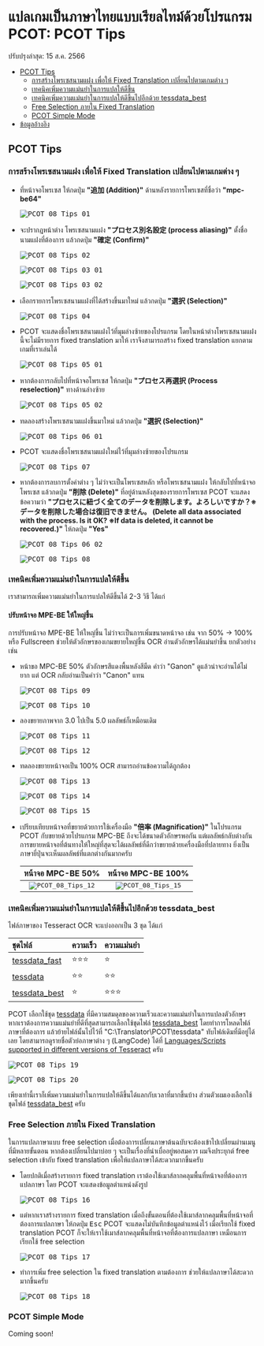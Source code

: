 # แปลเกมเป็นภาษาไทยแบบเรียลไทม์ด้วยโปรแกรม PCOT: PCOT Tips
ปรับปรุงล่าสุด: 15 ส.ค. 2566

 - [PCOT Tips](#pcot-tips)
   - [การสร้างโพรเซสนามแฝง เพื่อให้ Fixed Translation เปลี่ยนไปตามเกมต่าง ๆ](#การสร้างโพรเซสนามแฝง-เพื่อให้-fixed-translation-เปลี่ยนไปตามเกมต่าง-ๆ)
   - [เทคนิคเพิ่มความแม่นยำในการแปลให้ดีขึ้น](#เทคนิคเพิ่มความแม่นยำในการแปลให้ดีขึ้น)
   - [เทคนิคเพิ่มความแม่นยำในการแปลให้ดีขึ้นไปอีกด้วย tessdata_best](#เทคนิคเพิ่มความแม่นยำในการแปลให้ดีขึ้นไปอีกด้วย-tessdata_best)
   - [Free Selection ภายใน Fixed Translation](#free-selection-ภายใน-fixed-translation)
   - [PCOT Simple Mode](#pcot-simple-mode)
 - [ข้อมูลอ้างอิง](#ข้อมูลอ้างอิง)

## PCOT Tips
 
### การสร้างโพรเซสนามแฝง เพื่อให้ Fixed Translation เปลี่ยนไปตามเกมต่าง ๆ

 - ที่หน้าจอโพรเซส ให้กดปุ่ม **"追加 (Addition)"** ด้านหลังรายการโพรเซสที่ชื่อว่า **"mpc-be64"**

   <kbd>![PCOT_08_Tips_01](Pictures/PCOT_08_Tips_01.png)</kbd>
 - จะปรากฎหน้าต่าง โพรเซสนามแฝง **"プロセス別名設定 (process aliasing)"** ตั้งชื่อนามแฝงที่ต้องการ แล้วกดปุ่ม **"確定 (Confirm)"**

   <kbd>![PCOT_08_Tips_02](Pictures/PCOT_08_Tips_02.png)</kbd>

   <kbd>![PCOT_08_Tips_03_01](Pictures/PCOT_08_Tips_03_01.png)</kbd>

   <kbd>![PCOT_08_Tips_03_02](Pictures/PCOT_08_Tips_03_02.png)</kbd>
 - เลือกรายการโพรเซสนามแฝงที่ได้สร้างขึ้นมาใหม่ แล้วกดปุ่ม **"選択 (Selection)"**

   <kbd>![PCOT_08_Tips_04](Pictures/PCOT_08_Tips_04.png)</kbd>
 - PCOT จะแสดงชื่อโพรเซสนามแฝงไว้ที่มุมล่างซ้ายของโปรแกรม โดยในหน้าต่างโพรเซสนามแฝงนี้จะไม่มีรายการ fixed translation มาให้ เราจึงสามารถสร้าง fixed translation แยกตามเกมที่เราเล่นได้

   <kbd>![PCOT_08_Tips_05_01](Pictures/PCOT_08_Tips_05_01.png)</kbd>
 - หากต้องการกลับไปที่หน้าจอโพรเซส ให้กดปุ่ม **"プロセス再選択 (Process reselection)"** ทางด้านล่างซ้าย

   <kbd>![PCOT_08_Tips_05_02](Pictures/PCOT_08_Tips_05_02.png)</kbd>
 - ทดลองสร้างโพรเซสนามแฝงขึ้นมาใหม่ แล้วกดปุ่ม **"選択 (Selection)"**

   <kbd>![PCOT_08_Tips_06_01](Pictures/PCOT_08_Tips_06_01.png)</kbd>
 - PCOT จะแสดงชื่อโพรเซสนามแฝงใหม่ไว้ที่มุมล่างซ้ายของโปรแกรม

   <kbd>![PCOT_08_Tips_07](Pictures/PCOT_08_Tips_07.png)</kbd>
 - หากต้องการลบการตั้งค่าต่าง ๆ ไม่ว่าจะเป็นโพรเซสหลัก หรือโพรเซสนามแฝง ให้กลับไปที่หน้าจอโพรเซส แล้วกดปุ่ม **"削除 (Delete)"** ที่อยู่ด้านหลังสุดของรายการโพรเซส PCOT จะแสดงข้อความว่า **"プロセスに紐づく全てのデータを削除します。よろしいですか？※データを削除した場合は復旧できません。 (Delete all data associated with the process. Is it OK? ※If data is deleted, it cannot be recovered.)"** ให้กดปุ่ม **"Yes"**

   <kbd>![PCOT_08_Tips_06_02](Pictures/PCOT_08_Tips_06_02.png)</kbd>

   <kbd>![PCOT_08_Tips_08](Pictures/PCOT_08_Tips_08.png)</kbd>

### เทคนิคเพิ่มความแม่นยำในการแปลให้ดีขึ้น

 เราสามารถเพิ่มความแม่นยำในการแปลให้ดีขึ้นได้ 2-3 วิธี ได้แก่

  #### ปรับหน้าจอ MPE-BE ให้ใหญ่ขึ้น

 การปรับหน้าจอ MPE-BE ให้ใหญ่ขึ้น ไม่ว่าจะเป็นการเพิ่มขนาดหน้าจอ เช่น จาก 50% → 100% หรือ Fullscreen ช่วยให้ตัวอักษรของเกมขยายใหญ่ขึ้น OCR อ่านตัวอักษรได้แม่นยำขึ้น ยกตัวอย่างเช่น

 - หน้าขอ MPC-BE 50% ตัวอักษรสีแดงพื้นหลังสีมืด คำว่า "Ganon" ดูแล้วน่าจะอ่านได้ไม่ยาก แต่ OCR กลับอ่านเป็นคำว่า "Canon" แทน

   <kbd>![PCOT_08_Tips_09](Pictures/PCOT_08_Tips_09.png)</kbd>

   <kbd>![PCOT_08_Tips_10](Pictures/PCOT_08_Tips_10.png)</kbd>
 - ลองขยายภาพจาก 3.0 ไปเป็น 5.0 ผลลัพธ์ก็เหมือนเดิม

   <kbd>![PCOT_08_Tips_11](Pictures/PCOT_08_Tips_11.png)</kbd>

   <kbd>![PCOT_08_Tips_12](Pictures/PCOT_08_Tips_12.png)</kbd>
 - ทดลองขยายหน้าจอเป็น 100% OCR สามารถอ่านข้อความได้ถูกต้อง

   <kbd>![PCOT_08_Tips_13](Pictures/PCOT_08_Tips_13.png)</kbd>

   <kbd>![PCOT_08_Tips_14](Pictures/PCOT_08_Tips_14.png)</kbd>

   <kbd>![PCOT_08_Tips_15](Pictures/PCOT_08_Tips_15.png)</kbd>

 - เปรียบเทียบหน้าจอที่ขยายด้วยการใช้เครื่องมือ **"倍率 (Magnification)"** ในโปรแกรม PCOT กับขยายด้วยโปรแกรม MPC-BE ถึงจะได้ขนาดตัวอักษรพอกัน แต่ผลลัพธ์กลับต่างกัน การขยายหน้าจอที่ต้นทางให้ใหญ่ที่สุดจะได้ผลลัพธ์ที่ดีกว่าขยายด้วยเครื่องมือที่ปลายทาง ยิ่งเป็นภาษายี่ปุ่นจะเห็นผลลัพธ์ที่แตกต่างกันมากครับ

   |หน้าจอ MPC-BE 50%|หน้าจอ MPC-BE 100%|
   |:-:|:-:|
   |<kbd>![PCOT_08_Tips_12](Pictures/PCOT_08_Tips_12.png)</kbd>| <kbd>![PCOT_08_Tips_15](Pictures/PCOT_08_Tips_15.png)</kbd>|

### เทคนิคเพิ่มความแม่นยำในการแปลให้ดีขึ้นไปอีกด้วย tessdata_best

ไฟล์ภาษาของ Tesseract OCR จะแบ่งออกเป็น 3 ชุด ได้แก่

|ชุดไฟล์|ความเร็ว|ความแม่นยำ|
|:-|:-|:-|
|[tessdata_fast](https://github.com/tesseract-ocr/tessdata_fast)|:star::star::star:|:star:|
|[tessdata](https://github.com/tesseract-ocr/tessdata)|:star::star:|:star::star:|
|[tessdata_best](https://github.com/tesseract-ocr/tessdata_best)|:star:|:star::star::star:|

PCOT เลือกใช้ชุด [tessdata](https://github.com/tesseract-ocr/tessdata) ที่มีความสมดุลของความเร็วและความแม่นยำในการแปลงตัวอักษร หากเราต้องการความแม่นยำที่ดีที่สุดสามารถเลือกใช้ชุดไฟล์ [tessdata_best](https://github.com/tesseract-ocr/tessdata_best) โดยทำการโหลดไฟล์ภาษาที่ต้องการ แล้วย้ายไฟล์นั้นไปไว้ที่ "C:\Translator\PCOT\tessdata\" ทับไฟล์เดิมที่มีอยู่ได้เลย โดยสามารถดูรายชื่อตัวย่อภาษาต่าง ๆ (LangCode) ได้ที่ [Languages/Scripts supported in different versions of Tesseract](https://tesseract-ocr.github.io/tessdoc/Data-Files-in-different-versions.html) ครับ

<kbd>![PCOT_08_Tips_19](Pictures/PCOT_08_Tips_19.png)</kbd>

<kbd>![PCOT_08_Tips_20](Pictures/PCOT_08_Tips_20.png)</kbd>

เพียงเท่านี้เราก็เพิ่มความแม่นยำในการแปลให้ดีขึ้นได้แลกกับเวลาที่มากขึ้นบ้าง ส่วนตัวผมเองเลือกใช้ชุดไฟล์ [tessdata_best](https://github.com/tesseract-ocr/tessdata_best) ครับ

### Free Selection ภายใน Fixed Translation

ในการแปลภาษาแบบ free selection เมื่อต้องการเปลี่ยนภาษาต้นฉบับจะต้องเข้าไปเปลี่ยนผ่านเมนูที่มีหลายขั้นตอน หากต้องเปลี่ยนไปมาบ่อย ๆ จะเป็นเรื่องที่น่าเบื่ออยู่พอสมควร ผมจึงประยุกต์ free selection เข้ากับ fixed translation เพื่อให้แปลภาษาได้สะดวกมากขึ้นครับ

 - โดยปกติเมื่อสร้างรายการ fixed translation เราต้องใช้เมาส์ลากคลุมพื้นที่หน้าจอที่ต้องการแปลภาษา โดย PCOT จะแสดงข้อมูลตำแหน่งดังรูป

   <kbd>![PCOT_08_Tips_16](Pictures/PCOT_08_Tips_16.png)</kbd>
 - แต่หากเราสร้างรายการ fixed translation เมื่อถึงขั้นตอนที่ต้องใช้เมาส์ลากคลุมพื้นที่หน้าจอที่ต้องการแปลภาษา ให้กดปุ่ม <kbd>Esc</kbd> PCOT จะแสดงไม่บันทึกข้อมูลตำแหน่งไว้ เมื่อเรียกใช้ fixed translation PCOT ก็จะให้เราใช้เมาส์ลากคลุมพื้นที่หน้าจอที่ต้องการแปลภาษา เหมือนการเรียกใช้ free selection

   <kbd>![PCOT_08_Tips_17](Pictures/PCOT_08_Tips_17.png)</kbd>
 - ทำการเพิ่ม free selection ใน fixed translation ตามต้องการ ช่วยให้แปลภาษาได้สะดวกมากขึ้นครับ

   <kbd>![PCOT_08_Tips_18](Pictures/PCOT_08_Tips_18.png)</kbd>

### PCOT Simple Mode

Coming soon!
